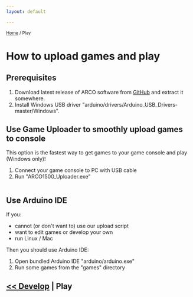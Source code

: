 ```yaml
---
layout: default

---
```

<small><a href="/">Home</a> / Play</small>

# How to upload games and play

## Prerequisites

1. Download latest release of ARCO software from [GitHub]({{site.github_url}}releases) and extract it somewhere.
2. Install Windows USB driver "arduino/drivers/Arduino_USB_Drivers-master/Windows".

## Use Game Uploader to smoothly upload games to console

This option is the fastest way to get games to your game console and play (Windows only)!

1. Connect your game console to PC with USB cable
2. Run "ARCO1500_Uploader.exe"

<img data-src="{{ '/assets/images/arco_game_uploader.png' | prepend: site.baseurl }}" class="img-responsive image-border">

## Use Arduino IDE

If you:

- cannot (or don't want to) use our upload script
- want to edit games or develop your own
- run Linux / Mac

Then you should use Arduino IDE:

1. Open bundled Arduino IDE "arduino/arduino.exe"
3. Run some games from the "games" directory

##  [<< Develop](/develop.html) | Play
